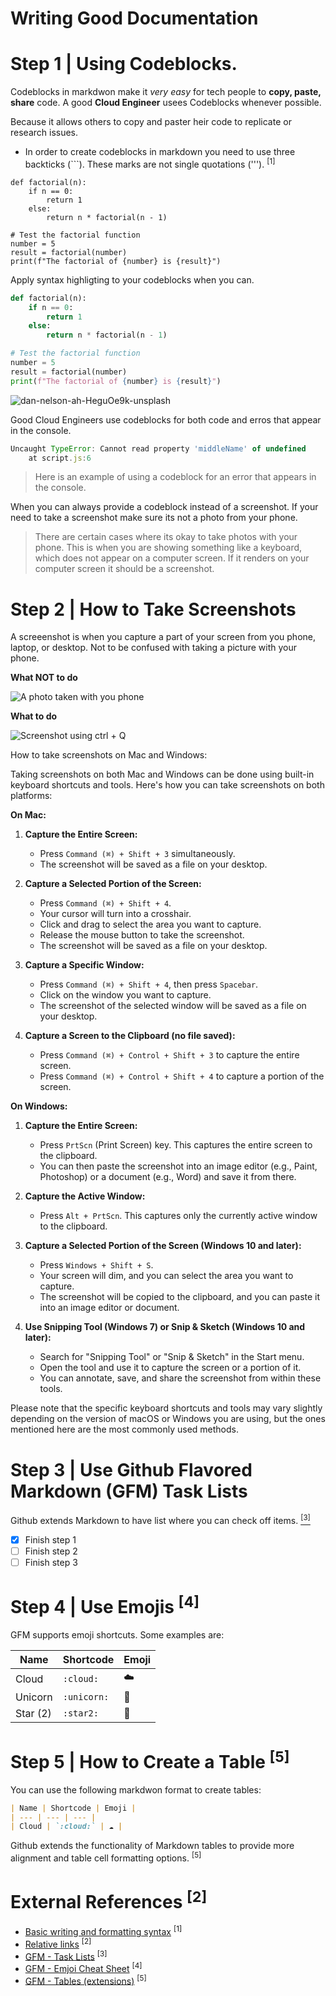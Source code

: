 # Writing Good Documentation

# Step 1 | Using Codeblocks.

Codeblocks in markdwon make it *very easy* for tech people to **copy, paste, share** code.
A good __Cloud Engineer__ usees Codeblocks whenever possible.

Because it allows others to copy and paster heir code to replicate or research issues.

- In order to create codeblocks in markdown you need to use three backticks (```). These marks are not single quotations ('''). <sup>[1]</sup>
```
def factorial(n):
    if n == 0:
        return 1
    else:
        return n * factorial(n - 1)

# Test the factorial function
number = 5
result = factorial(number)
print(f"The factorial of {number} is {result}")

```
Apply syntax highligting to your codeblocks when you can.
```python
def factorial(n):
    if n == 0:
        return 1
    else:
        return n * factorial(n - 1)

# Test the factorial function
number = 5
result = factorial(number)
print(f"The factorial of {number} is {result}")
```
![dan-nelson-ah-HeguOe9k-unsplash](assets/dan-nelson-ah-HeguOe9k-unsplash.jpg)


Good Cloud Engineers use codeblocks for both code and erros that appear in the console.

```javascript
Uncaught TypeError: Cannot read property 'middleName' of undefined
    at script.js:6
```
> Here is an example of using a codeblock for an error that appears in the console.

When you can always provide a codeblock instead of a screenshot.
If your need to take a screenshot make sure its not a photo from your phone.

> There are certain cases where its okay to take photos with your phone. This is when you are showing something like a keyboard, which does not appear on a computer screen.
> If it renders on your computer screen it should be a screenshot.


# Step 2 | How to Take Screenshots 

A screeenshot is when you capture a part of your screen from you phone, laptop, or desktop.
Not to be confused with taking a picture with your phone.

**What NOT to do**

![A photo taken with you phone](assets/screenshot.jpg)

**What to do**

![Screenshot using ctrl + Q](assets/js-screenshot.png)

How to take screenshots on Mac and Windows:

Taking screenshots on both Mac and Windows can be done using built-in keyboard shortcuts and tools. Here's how you can take screenshots on both platforms:

**On Mac:**

1. **Capture the Entire Screen:**
   - Press `Command (⌘) + Shift + 3` simultaneously.
   - The screenshot will be saved as a file on your desktop.

2. **Capture a Selected Portion of the Screen:**
   - Press `Command (⌘) + Shift + 4`.
   - Your cursor will turn into a crosshair.
   - Click and drag to select the area you want to capture.
   - Release the mouse button to take the screenshot.
   - The screenshot will be saved as a file on your desktop.

3. **Capture a Specific Window:**
   - Press `Command (⌘) + Shift + 4`, then press `Spacebar`.
   - Click on the window you want to capture.
   - The screenshot of the selected window will be saved as a file on your desktop.

4. **Capture a Screen to the Clipboard (no file saved):**
   - Press `Command (⌘) + Control + Shift + 3` to capture the entire screen.
   - Press `Command (⌘) + Control + Shift + 4` to capture a portion of the screen.

**On Windows:**

1. **Capture the Entire Screen:**
   - Press `PrtScn` (Print Screen) key. This captures the entire screen to the clipboard.
   - You can then paste the screenshot into an image editor (e.g., Paint, Photoshop) or a document (e.g., Word) and save it from there.

2. **Capture the Active Window:**
   - Press `Alt + PrtScn`. This captures only the currently active window to the clipboard.

3. **Capture a Selected Portion of the Screen (Windows 10 and later):**
   - Press `Windows + Shift + S`.
   - Your screen will dim, and you can select the area you want to capture.
   - The screenshot will be copied to the clipboard, and you can paste it into an image editor or document.

4. **Use Snipping Tool (Windows 7) or Snip & Sketch (Windows 10 and later):**
   - Search for "Snipping Tool" or "Snip & Sketch" in the Start menu.
   - Open the tool and use it to capture the screen or a portion of it.
   - You can annotate, save, and share the screenshot from within these tools.

Please note that the specific keyboard shortcuts and tools may vary slightly depending on the version of macOS or Windows you are using, but the ones mentioned here are the most commonly used methods.


# Step 3 | Use Github Flavored Markdown (GFM) Task Lists
Github extends Markdown to have list where you can check off items. [<sup>[3]</sup>](##external-references)

- [x] Finish step 1
- [ ] Finish step 2
- [ ] Finish step 3

# Step 4 | Use Emojis <sup>[4]</sup>
GFM supports emoji shortcuts.
Some examples are:

| Name | Shortcode | Emoji |
| --- | --- | --- |
| Cloud | `:cloud:` |:cloud:|
| Unicorn | `:unicorn:` | :unicorn: |
| Star (2) | `:star2:`| :star2:	|


# Step 5 | How to Create a Table <sup>[5]</sup>

You can use the following markdwon format to create tables:
```md
| Name | Shortcode | Emoji |
| --- | --- | --- |
| Cloud | `:cloud:` | ☁️ |
```
Github extends the functionality of Markdown tables to provide more alignment and table cell formatting options. <sup>[5]</sup>

# External References <sup>[2]</sup>
- [Basic writing and formatting syntax](https://docs.github.com/en/get-started/writing-on-github/getting-started-with-writing-and-formatting-on-github/basic-writing-and-formatting-syntax) <sup>[1]</sup>
- [Relative links](https://docs.github.com/en/get-started/writing-on-github/getting-started-with-writing-and-formatting-on-github/basic-writing-and-formatting-syntax#relative-links) <sup>[2]</sup>
- [GFM - Task Lists](https://docs.github.com/en/get-started/writing-on-github/getting-started-with-writing-and-formatting-on-github/basic-writing-and-formatting-syntax#task-lists) <sup>[3]</sup>
- [GFM - Emjoi Cheat Sheet](https://github.com/ikatyang/emoji-cheat-sheet/blob/master/README.md) <sup>[4]</sup>
- [GFM - Tables (extensions)](https://github.github.com/gfm/#tables-extension-) <sup>[5]</sup>
